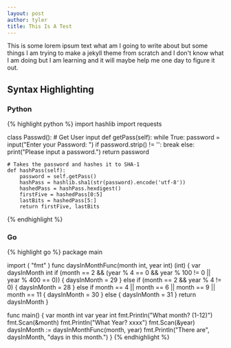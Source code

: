 ```yaml
---
layout: post
author: tyler
title: This Is A Test
---
```


This is some lorem ipsum text what am I going to write about but some things I am trying to make a jekyll theme from scratch and I don't know what I am doing but I am learning and it will maybe help me one day to figure it out. 

## Syntax Highlighting

### Python

{% highlight python %}
import hashlib
import requests

class Passwd():
    # Get User input
    def getPass(self):
        while True:
            password = input("Enter your Password: ")
            if password.strip() != '':
                break
            else:
                print("Please input a password.")
        return password

    # Takes the password and hashes it to SHA-1    
    def hashPass(self):
        password = self.getPass()
        hashPass = hashlib.sha1(str(password).encode('utf-8'))
        hashedPass = hashPass.hexdigest() 
        firstFive = hashedPass[0:5]
        lastBits = hashedPass[5:]
        return firstFive, lastBits
{% endhighlight %}

### Go

{% highlight go %}
package main

import (
    "fmt"
)
func daysInMonthFunc(month int, year int) (int) {
	var daysInMonth int
    if (month == 2 && (year % 4 == 0 && year % 100 != 0 ||     year % 400 == 0)) {
        daysInMonth = 29
    } else if (month == 2 && year % 4 != 0) {
        daysInMonth = 28
    } else if month == 4 || month == 6 || month == 9 || month  == 11 {
        daysInMonth = 30
    } else {
        daysInMonth = 31
    }
    return daysInMonth
}

func main() {
	var month int
	var year int
	fmt.Println("What month? (1-12)")
	fmt.Scan(&month)
	fmt.Println("What Year? xxxx")
	fmt.Scan(&year)
	daysInMonth := daysInMonthFunc(month, year)
	fmt.Println("There are", daysInMonth, "days in this month.")
}
{% endhighlight %}

